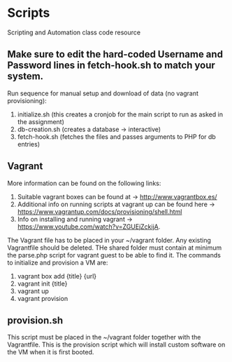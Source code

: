 # Scripts
Scripting and Automation class code resource

## Make sure to edit the hard-coded Username and Password lines in fetch-hook.sh to match your system.
Run sequence for manual setup and download of data (no vagrant provisioning):
1) initialize.sh (this creates a cronjob for the main script to run as asked in the assignment)
2) db-creation.sh (creates a database -> interactive)
3) fetch-hook.sh (fetches the files and passes arguments to PHP for db entries)

## Vagrant
More information can be found on the following links:
1) Suitable vagrant boxes can be found at -> http://www.vagrantbox.es/
2) Additional info on running scripts at vagrant up can be found here -> https://www.vagrantup.com/docs/provisioning/shell.html
3) Info on installing and running vagrant -> https://www.youtube.com/watch?v=ZGUEjZckijA.

The Vagrant file has to be placed in your ~/vagrant folder. Any existing Vagrantfile should be deleted. THe shared folder must contain at minimum the parse.php script for vagrant guest to be able to find it.
The commands to initialize and provision a VM are:
1) vagrant box add {title} {url}
2) vagrant init {title}
3) vagrant up
4) vagrant provision
## provision.sh
This script must be placed in the ~/vagrant folder together with the Vagrantfile. This is the provision script which will install custom software on the VM when it is first booted.
